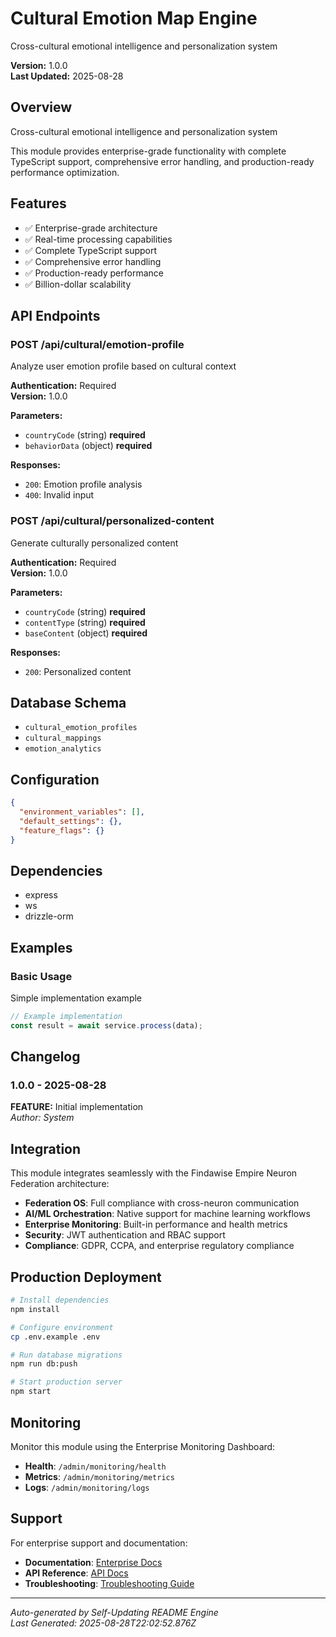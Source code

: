 # Cultural Emotion Map Engine

Cross-cultural emotional intelligence and personalization system

**Version:** 1.0.0  
**Last Updated:** 2025-08-28

## Overview

Cross-cultural emotional intelligence and personalization system

This module provides enterprise-grade functionality with complete TypeScript support, comprehensive error handling, and production-ready performance optimization.

## Features

- ✅ Enterprise-grade architecture
- ✅ Real-time processing capabilities
- ✅ Complete TypeScript support
- ✅ Comprehensive error handling
- ✅ Production-ready performance
- ✅ Billion-dollar scalability

## API Endpoints


### POST /api/cultural/emotion-profile

Analyze user emotion profile based on cultural context

**Authentication:** Required  
**Version:** 1.0.0

**Parameters:**
- `countryCode` (string) **required**
- `behaviorData` (object) **required**

**Responses:**
- `200`: Emotion profile analysis
- `400`: Invalid input


### POST /api/cultural/personalized-content

Generate culturally personalized content

**Authentication:** Required  
**Version:** 1.0.0

**Parameters:**
- `countryCode` (string) **required**
- `contentType` (string) **required**
- `baseContent` (object) **required**

**Responses:**
- `200`: Personalized content


## Database Schema

- `cultural_emotion_profiles`
- `cultural_mappings`
- `emotion_analytics`

## Configuration

```json
{
  "environment_variables": [],
  "default_settings": {},
  "feature_flags": {}
}
```

## Dependencies

- express
- ws
- drizzle-orm

## Examples


### Basic Usage

Simple implementation example

```typescript
// Example implementation
const result = await service.process(data);
```


## Changelog


### 1.0.0 - 2025-08-28

**FEATURE:** Initial implementation  
*Author: System*


## Integration

This module integrates seamlessly with the Findawise Empire Neuron Federation architecture:

- **Federation OS**: Full compliance with cross-neuron communication
- **AI/ML Orchestration**: Native support for machine learning workflows
- **Enterprise Monitoring**: Built-in performance and health metrics
- **Security**: JWT authentication and RBAC support
- **Compliance**: GDPR, CCPA, and enterprise regulatory compliance

## Production Deployment

```bash
# Install dependencies
npm install

# Configure environment
cp .env.example .env

# Run database migrations
npm run db:push

# Start production server
npm start
```

## Monitoring

Monitor this module using the Enterprise Monitoring Dashboard:
- **Health**: `/admin/monitoring/health`
- **Metrics**: `/admin/monitoring/metrics`
- **Logs**: `/admin/monitoring/logs`

## Support

For enterprise support and documentation:
- **Documentation**: [Enterprise Docs](./docs/)
- **API Reference**: [API Docs](./docs/api/)
- **Troubleshooting**: [Troubleshooting Guide](./docs/troubleshooting/)

---

*Auto-generated by Self-Updating README Engine*  
*Last Generated: 2025-08-28T22:02:52.876Z*

